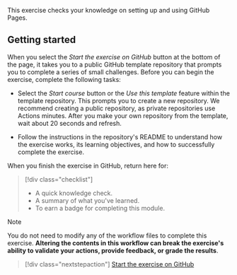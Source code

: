 This exercise checks your knowledge on setting up and using GitHub Pages.

## Getting started

When you select the  *Start the exercise on GitHub* button at the bottom of the page, it takes you to a public GitHub template repository that prompts you to complete a series of small challenges. Before you can begin the exercise, complete the following tasks:

- Select the *Start course* button or the *Use this template* feature within the template repository. This prompts you to create a new repository. We recommend creating a public repository, as private repositories use Actions minutes. After you make your own repository from the template, wait about 20 seconds and refresh.

- Follow the instructions in the repository's README to understand how the exercise works, its learning objectives, and how to successfully complete the exercise.

When you finish the exercise in GitHub, return here for:

> [!div class="checklist"]
> - A quick knowledge check. 
> - A summary of what you've learned.
> - To earn a badge for completing this module.

>[!Note] 
> You do not need to modify any of the workflow files to complete this exercise.
> **Altering the contents in this workflow can break the exercise's**
> **ability to validate your actions, provide feedback, or grade the results**.

> [!div class="nextstepaction"]
> [Start the exercise on GitHub](https://github.com/skills/github-pages?azure-portal=true)
